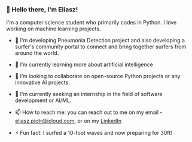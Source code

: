 ### 👋 Hello there, I'm Eliasz!

I'm a computer science student who primarily codes in Python. I love working on machine learning projects.

- 🔭 I'm developing Pneumonia Detection project and also developing a surfer's community portal to connect and bring together surfers from around the world.

- 🌱 I’m currently learning more about artificial intelligence

- 👯 I’m looking to collaborate on open-source Python projects or any innovative AI projects.

- 🤔 I'm currently seeking an internship in the field of software development or AI/ML.

- 📫 How to reach me: you can reach out to me on my email - eliasz.piotr@icloud.com, or on my [LinkedIn](https://www.linkedin.com/in/piotr-eliasz-b21330256/)

- ⚡️ Fun fact: I surfed a 10-foot waves and now preparing for 30ft!

